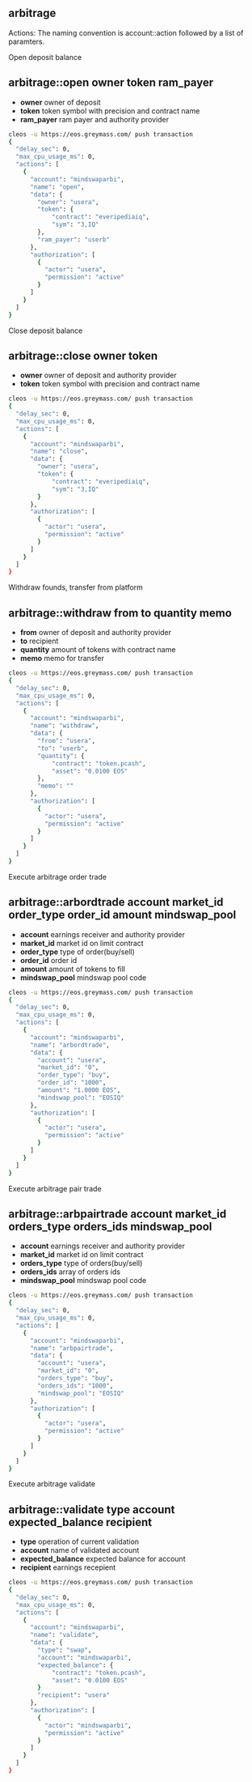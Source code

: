 arbitrage
--------

Actions:
The naming convention is account::action followed by a list of paramters.

Open deposit balance
## arbitrage::open owner token ram_payer
- **owner** owner of deposit
- **token** token symbol with precision and contract name
- **ram_payer** ram payer and authority provider

```bash
cleos -u https://eos.greymass.com/ push transaction
{
  "delay_sec": 0,
  "max_cpu_usage_ms": 0,
  "actions": [
    {
      "account": "mindswaparbi",
      "name": "open",
      "data": {
        "owner": "usera",
        "token": {
            "contract": "everipediaiq",
            "sym": "3,IQ"
        },
        "ram_payer": "userb"
      },
      "authorization": [
        {
          "actor": "usera",
          "permission": "active"
        }
      ]
    }
  ]
}
```

Close deposit balance
## arbitrage::close owner token
- **owner** owner of deposit and authority provider
- **token** token symbol with precision and contract name

```bash
cleos -u https://eos.greymass.com/ push transaction
{
  "delay_sec": 0,
  "max_cpu_usage_ms": 0,
  "actions": [
    {
      "account": "mindswaparbi",
      "name": "close",
      "data": {
        "owner": "usera",
        "token": {
            "contract": "everipediaiq",
            "sym": "3,IQ"
        }
      },
      "authorization": [
        {
          "actor": "usera",
          "permission": "active"
        }
      ]
    }
  ]
}
```

Withdraw founds, transfer from platform
## arbitrage::withdraw from to quantity memo
- **from** owner of deposit and authority provider
- **to** recipient 
- **quantity** amount of tokens with contract name
- **memo** memo for transfer

```bash
cleos -u https://eos.greymass.com/ push transaction
{
  "delay_sec": 0,
  "max_cpu_usage_ms": 0,
  "actions": [
    {
      "account": "mindswaparbi",
      "name": "withdraw",
      "data": {
        "from": "usera",
        "to": "userb",
        "quantity": {
            "contract": "token.pcash",
            "asset": "0.0100 EOS"
        },
        "memo": ""
      },
      "authorization": [
        {
          "actor": "usera",
          "permission": "active"
        }
      ]
    }
  ]
}
```

Execute arbitrage order trade
## arbitrage::arbordtrade account market_id order_type order_id amount mindswap_pool
- **account** earnings receiver and authority provider
- **market_id** market id on limit contract
- **order_type** type of order(buy/sell)
- **order_id** order id
- **amount** amount of tokens to fill
- **mindswap_pool** mindswap pool code

```bash
cleos -u https://eos.greymass.com/ push transaction
{
  "delay_sec": 0,
  "max_cpu_usage_ms": 0,
  "actions": [
    {
      "account": "mindswaparbi",
      "name": "arbordtrade",
      "data": {
        "account": "usera",
        "market_id": "0",
        "order_type": "buy",
        "order_id": "1000",
        "amount": "1.0000 EOS",
        "mindswap_pool": "EOSIQ"
      },
      "authorization": [
        {
          "actor": "usera",
          "permission": "active"
        }
      ]
    }
  ]
}
```

Execute arbitrage pair trade
## arbitrage::arbpairtrade account market_id orders_type orders_ids mindswap_pool
- **account** earnings receiver and authority provider
- **market_id** market id on limit contract
- **orders_type** type of orders(buy/sell)
- **orders_ids** array of orders ids
- **mindswap_pool** mindswap pool code

```bash
cleos -u https://eos.greymass.com/ push transaction
{
  "delay_sec": 0,
  "max_cpu_usage_ms": 0,
  "actions": [
    {
      "account": "mindswaparbi",
      "name": "arbpairtrade",
      "data": {
        "account": "usera",
        "market_id": "0",
        "orders_type": "buy",
        "orders_ids": "1000",
        "mindswap_pool": "EOSIQ"
      },
      "authorization": [
        {
          "actor": "usera",
          "permission": "active"
        }
      ]
    }
  ]
}
```

Execute arbitrage validate
## arbitrage::validate type account expected_balance recipient
- **type** operation of current validation
- **account** name of validated account
- **expected_balance** expected balance for account
- **recipient** earnings recepient

```bash
cleos -u https://eos.greymass.com/ push transaction
{
  "delay_sec": 0,
  "max_cpu_usage_ms": 0,
  "actions": [
    {
      "account": "mindswaparbi",
      "name": "validate",
      "data": {
        "type": "swap",
        "account": "mindswaparbi",
        "expected_balance": {
            "contract": "token.pcash",
            "asset": "0.0100 EOS"
        }
        "recipient": "usera"
      },
      "authorization": [
        {
          "actor": "mindswaparbi",
          "permission": "active"
        }
      ]
    }
  ]
}
```



    